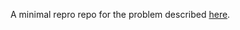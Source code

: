 A minimal repro repo for the problem described
[here](https://github.com/pantsbuild/intellij-pants-plugin/issues/375).

